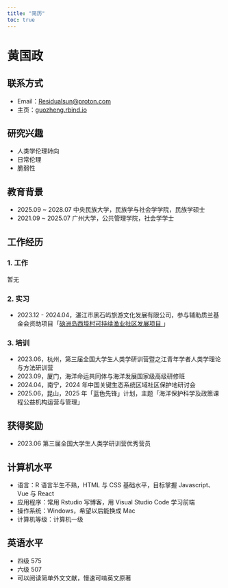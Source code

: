 ```yaml
---
title: "简历"
toc: true
---
```


# 黄国政

## 联系方式

* Email：Residualsun@proton.com
* 主页：[guozheng.rbind.io](https://guozheng.rbind.io/)

## 研究兴趣

* 人类学伦理转向
* 日常伦理
* 脆弱性

## 教育背景

* 2025.09 ~ 2028.07 中央民族大学，民族学与社会学学院，民族学硕士
* 2021.09 ~ 2025.07 广州大学，公共管理学院，社会学学士

## 工作经历

### 1. 工作

暂无

### 2. 实习

* 2023.12 - 2024.04，湛江市黑石屿旅游文化发展有限公司，参与辅助质兰基金会资助项目「[硇洲岛西埠村可持续渔业社区发展项目
](https://www.izhilan.cn/project.jsp?id=1195)」

### 3. 培训

* 2023.06，杭州，第三届全国大学生人类学研训营暨之江青年学者人类学理论与方法研训营
* 2023.09，厦门，海洋命运共同体与海洋发展国家级高级研修班
* 2024.04，南宁，2024 年中国关键生态系统区域社区保护地研讨会
* 2025.06，昆山，2025 年「蓝色先锋」计划，主题「海洋保护科学及政策课程公益机构运营与管理」

## 获得奖励

* 2023.06 第三届全国大学生人类学研训营优秀营员

## 计算机水平

* 语言：R 语言半生不熟，HTML 与 CSS 基础水平，目标掌握 Javascript、Vue 与 React
* 应用程序：常用 Rstudio 写博客，用 Visual Studio Code 学习前端
* 操作系统：Windows，希望以后能换成 Mac
* 计算机等级：计算机一级

## 英语水平

* 四级 575
* 六级 507
* 可以阅读简单外文文献，慢速可啃英文原著